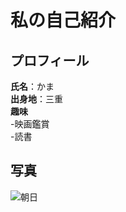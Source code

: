 # 私の自己紹介

## プロフィール
**氏名**：かま   
**出身地**：三重  
**趣味**  
-映画鑑賞  
-読書  

## 写真
![朝日](https://t3.ftcdn.net/jpg/01/45/64/44/360_F_145644434_mf9d88eGHK28hU1Yx3ObGsnfusKQsKoU.jpg)
